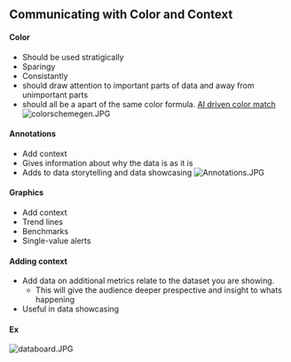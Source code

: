 ## Communicating with Color and Context

#### Color
- Should be used stratigically
- Sparingy
- Consistantly
- should draw attention to important parts of data and away from unimportant parts
- should all be a apart of the same color formula. [AI driven color match](colormind.io)
![colorschemegen.JPG](attachment:colorschemegen.JPG)

#### Annotations 
- Add context
- Gives information about why the data is as it is
- Adds to data storytelling and data showcasing
![Annotations.JPG](attachment:Annotations.JPG)

#### Graphics
- Add context
- Trend lines
- Benchmarks
- Single-value alerts

#### Adding context
- Add data on additional metrics relate to the dataset you are showing. 
    - This will give the audience deeper prespective and insight to whats happening
- Useful in data showcasing 

#### Ex
![databoard.JPG](attachment:databoard.JPG)
